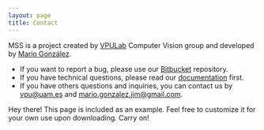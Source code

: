 ```yaml
---
layout: page
title: Contact
---
```



MSS is a project created by [VPULab](http://www-vpu.ii.uam.es/) Computer Vision group and developed by [Mario González](https://www.linkedin.com/in/mario-gonz%C3%A1lez-197b27b9/).

* If you want to report a bug, please use our [Bitbucket](https://bitbucket.org/jcsma/mss-dev/issues) repository.
* If you have technical questions, please read our [documentation](https://bitbucket.org/jcsma/mss-dev/issues) first.
* If you have others questions and inquiries, you can contact us by [vpu@uam.es](mailto:vpu@uam.es) and [mario.gonzalez.jim@gmail.com](mailto:mario.gonzalez.jim@gmail.com).


<p class="message">
  Hey there! This page is included as an example. Feel free to customize it for your own use upon downloading. Carry on!
</p>
